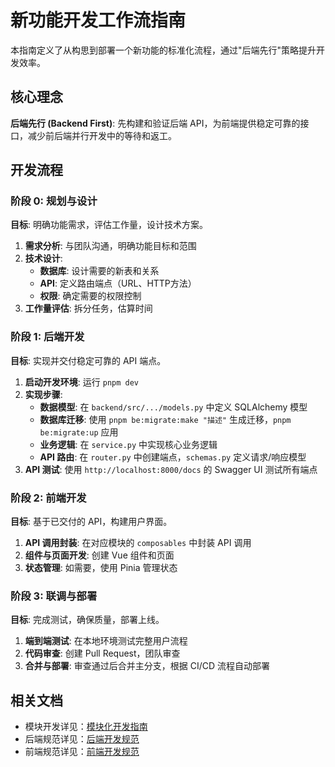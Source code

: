 # 新功能开发工作流指南

本指南定义了从构思到部署一个新功能的标准化流程，通过"后端先行"策略提升开发效率。

## 核心理念

**后端先行 (Backend First)**: 先构建和验证后端 API，为前端提供稳定可靠的接口，减少前后端并行开发中的等待和返工。

## 开发流程

### 阶段 0: 规划与设计

**目标**: 明确功能需求，评估工作量，设计技术方案。

1. **需求分析**: 与团队沟通，明确功能目标和范围
2. **技术设计**:
   - **数据库**: 设计需要的新表和关系
   - **API**: 定义路由端点（URL、HTTP方法）
   - **权限**: 确定需要的权限控制
3. **工作量评估**: 拆分任务，估算时间

### 阶段 1: 后端开发

**目标**: 实现并交付稳定可靠的 API 端点。

1. **启动开发环境**: 运行 `pnpm dev`
2. **实现步骤**:
   - **数据模型**: 在 `backend/src/.../models.py` 中定义 SQLAlchemy 模型
   - **数据库迁移**: 使用 `pnpm be:migrate:make "描述"` 生成迁移，`pnpm be:migrate:up` 应用
   - **业务逻辑**: 在 `service.py` 中实现核心业务逻辑
   - **API 路由**: 在 `router.py` 中创建端点，`schemas.py` 定义请求/响应模型
3. **API 测试**: 使用 `http://localhost:8000/docs` 的 Swagger UI 测试所有端点

### 阶段 2: 前端开发

**目标**: 基于已交付的 API，构建用户界面。

1. **API 调用封装**: 在对应模块的 `composables` 中封装 API 调用
2. **组件与页面开发**: 创建 Vue 组件和页面
3. **状态管理**: 如需要，使用 Pinia 管理状态

### 阶段 3: 联调与部署

**目标**: 完成测试，确保质量，部署上线。

1. **端到端测试**: 在本地环境测试完整用户流程
2. **代码审查**: 创建 Pull Request，团队审查
3. **合并与部署**: 审查通过后合并主分支，根据 CI/CD 流程自动部署

## 相关文档

- 模块开发详见：[模块化开发指南](./MODULAR_DEVELOPMENT.md)
- 后端规范详见：[后端开发规范](../backend/CONTRIBUTING.md)
- 前端规范详见：[前端开发规范](../frontend/CONTRIBUTING.md) 